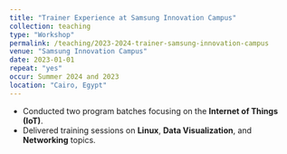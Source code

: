 ```yaml
---
title: "Trainer Experience at Samsung Innovation Campus"
collection: teaching
type: "Workshop"
permalink: /teaching/2023-2024-trainer-samsung-innovation-campus
venue: "Samsung Innovation Campus"
date: 2023-01-01
repeat: "yes"
occur: Summer 2024 and 2023
location: "Cairo, Egypt"
---
```


- Conducted two program batches focusing on the **Internet of Things (IoT)**.  
- Delivered training sessions on **Linux**, **Data Visualization**, and **Networking** topics.  


